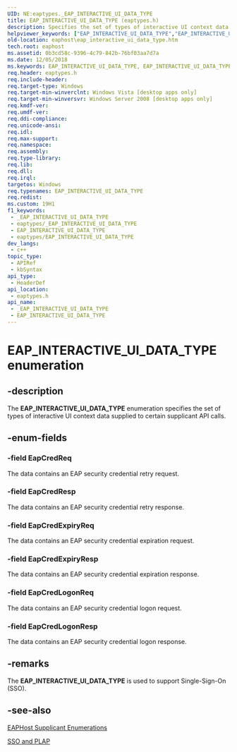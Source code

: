 ```yaml
---
UID: NE:eaptypes._EAP_INTERACTIVE_UI_DATA_TYPE
title: EAP_INTERACTIVE_UI_DATA_TYPE (eaptypes.h)
description: Specifies the set of types of interactive UI context data supplied to certain supplicant API calls.
helpviewer_keywords: ["EAP_INTERACTIVE_UI_DATA_TYPE","EAP_INTERACTIVE_UI_DATA_TYPE enumeration [EAPHost]","EapCredExpiryReq","EapCredExpiryResp","EapCredLogonReq","EapCredLogonResp","EapCredReq","EapCredResp","eaphost.eap_interactive_ui_data_type","eaptypes/EAP_INTERACTIVE_UI_DATA_TYPE","eaptypes/EapCredExpiryReq","eaptypes/EapCredExpiryResp","eaptypes/EapCredLogonReq","eaptypes/EapCredLogonResp","eaptypes/EapCredReq","eaptypes/EapCredResp"]
old-location: eaphost\eap_interactive_ui_data_type.htm
tech.root: eaphost
ms.assetid: 0b3cd58c-9396-4c79-842b-76bf03aa7d7a
ms.date: 12/05/2018
ms.keywords: EAP_INTERACTIVE_UI_DATA_TYPE, EAP_INTERACTIVE_UI_DATA_TYPE enumeration [EAPHost], EapCredExpiryReq, EapCredExpiryResp, EapCredLogonReq, EapCredLogonResp, EapCredReq, EapCredResp, eaphost.eap_interactive_ui_data_type, eaptypes/EAP_INTERACTIVE_UI_DATA_TYPE, eaptypes/EapCredExpiryReq, eaptypes/EapCredExpiryResp, eaptypes/EapCredLogonReq, eaptypes/EapCredLogonResp, eaptypes/EapCredReq, eaptypes/EapCredResp
req.header: eaptypes.h
req.include-header: 
req.target-type: Windows
req.target-min-winverclnt: Windows Vista [desktop apps only]
req.target-min-winversvr: Windows Server 2008 [desktop apps only]
req.kmdf-ver: 
req.umdf-ver: 
req.ddi-compliance: 
req.unicode-ansi: 
req.idl: 
req.max-support: 
req.namespace: 
req.assembly: 
req.type-library: 
req.lib: 
req.dll: 
req.irql: 
targetos: Windows
req.typenames: EAP_INTERACTIVE_UI_DATA_TYPE
req.redist: 
ms.custom: 19H1
f1_keywords:
 - _EAP_INTERACTIVE_UI_DATA_TYPE
 - eaptypes/_EAP_INTERACTIVE_UI_DATA_TYPE
 - EAP_INTERACTIVE_UI_DATA_TYPE
 - eaptypes/EAP_INTERACTIVE_UI_DATA_TYPE
dev_langs:
 - c++
topic_type:
 - APIRef
 - kbSyntax
api_type:
 - HeaderDef
api_location:
 - eaptypes.h
api_name:
 - _EAP_INTERACTIVE_UI_DATA_TYPE
 - EAP_INTERACTIVE_UI_DATA_TYPE
---
```


# EAP_INTERACTIVE_UI_DATA_TYPE enumeration


## -description

The <b>EAP_INTERACTIVE_UI_DATA_TYPE</b> enumeration specifies the set of types of interactive UI context data supplied to certain supplicant API calls.

## -enum-fields

### -field EapCredReq

The data contains an EAP security credential retry request.

### -field EapCredResp

The data contains an EAP security credential retry response.

### -field EapCredExpiryReq

The data contains an EAP security credential expiration request.

### -field EapCredExpiryResp

The data contains an EAP security credential expiration response.

### -field EapCredLogonReq

The data contains an EAP security credential logon request.

### -field EapCredLogonResp

The data contains an EAP security credential logon response.

## -remarks

The <b>EAP_INTERACTIVE_UI_DATA_TYPE</b> is used to support Single-Sign-On (SSO).

## -see-also

[EAPHost Supplicant Enumerations](/windows/win32/eaphost/eap-host-supplicant-enumerations)



[SSO and PLAP](/windows/win32/eaphost/understanding-sso-and-plap)

